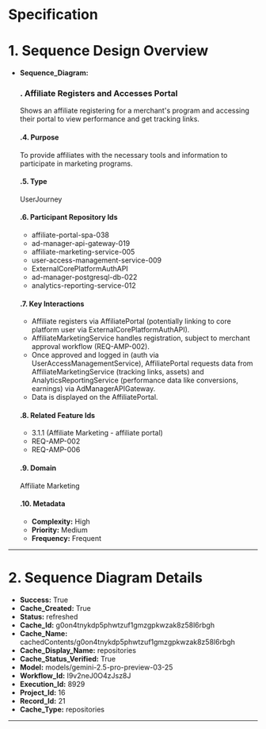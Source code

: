 # Specification

# 1. Sequence Design Overview

- **Sequence_Diagram:**
  ### . Affiliate Registers and Accesses Portal
  Shows an affiliate registering for a merchant's program and accessing their portal to view performance and get tracking links.

  #### .4. Purpose
  To provide affiliates with the necessary tools and information to participate in marketing programs.

  #### .5. Type
  UserJourney

  #### .6. Participant Repository Ids
  
  - affiliate-portal-spa-038
  - ad-manager-api-gateway-019
  - affiliate-marketing-service-005
  - user-access-management-service-009
  - ExternalCorePlatformAuthAPI
  - ad-manager-postgresql-db-022
  - analytics-reporting-service-012
  
  #### .7. Key Interactions
  
  - Affiliate registers via AffiliatePortal (potentially linking to core platform user via ExternalCorePlatformAuthAPI).
  - AffiliateMarketingService handles registration, subject to merchant approval workflow (REQ-AMP-002).
  - Once approved and logged in (auth via UserAccessManagementService), AffiliatePortal requests data from AffiliateMarketingService (tracking links, assets) and AnalyticsReportingService (performance data like conversions, earnings) via AdManagerAPIGateway.
  - Data is displayed on the AffiliatePortal.
  
  #### .8. Related Feature Ids
  
  - 3.1.1 (Affiliate Marketing - affiliate portal)
  - REQ-AMP-002
  - REQ-AMP-006
  
  #### .9. Domain
  Affiliate Marketing

  #### .10. Metadata
  
  - **Complexity:** High
  - **Priority:** Medium
  - **Frequency:** Frequent
  


---

# 2. Sequence Diagram Details

- **Success:** True
- **Cache_Created:** True
- **Status:** refreshed
- **Cache_Id:** g0on4tnykdp5phwtzuf1gmzgpkwzak8z58l6rbgh
- **Cache_Name:** cachedContents/g0on4tnykdp5phwtzuf1gmzgpkwzak8z58l6rbgh
- **Cache_Display_Name:** repositories
- **Cache_Status_Verified:** True
- **Model:** models/gemini-2.5-pro-preview-03-25
- **Workflow_Id:** I9v2neJ0O4zJsz8J
- **Execution_Id:** 8929
- **Project_Id:** 16
- **Record_Id:** 21
- **Cache_Type:** repositories


---

